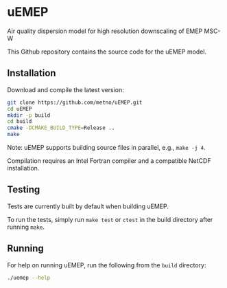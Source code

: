 # uEMEP
Air quality dispersion model for high resolution downscaling of EMEP MSC-W

This Github repository contains the source code for the uEMEP model.

## Installation

Download and compile the latest version:

```bash
git clone https://github.com/metno/uEMEP.git
cd uEMEP
mkdir -p build
cd build
cmake -DCMAKE_BUILD_TYPE=Release ..
make
```

Note: uEMEP supports building source files in parallel, e.g., `make -j 4`.

Compilation requires an Intel Fortran compiler and a compatible NetCDF installation.

## Testing

Tests are currently built by default when building uEMEP. 

To run the tests, simply run `make test` or `ctest` in the build directory after running `make`.

## Running

For help on running uEMEP, run the following from the `build` directory:

```bash
./uemep --help
```
